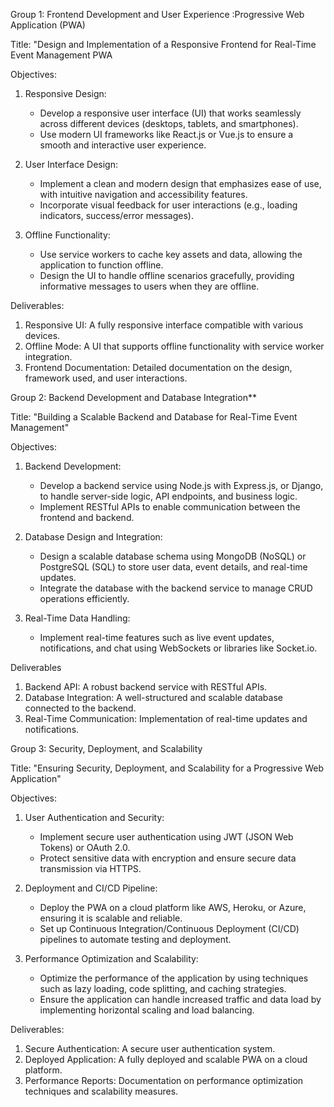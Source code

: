 
Group 1: Frontend Development and User Experience :Progressive Web Application (PWA)

Title: "Design and Implementation of a Responsive Frontend for Real-Time Event Management PWA

Objectives:
1. Responsive Design:
   - Develop a responsive user interface (UI) that works seamlessly across different devices (desktops, tablets, and smartphones).
   - Use modern UI frameworks like React.js or Vue.js to ensure a smooth and interactive user experience.

2. User Interface Design:
   - Implement a clean and modern design that emphasizes ease of use, with intuitive navigation and accessibility features.
   - Incorporate visual feedback for user interactions (e.g., loading indicators, success/error messages).

3. Offline Functionality:
   - Use service workers to cache key assets and data, allowing the application to function offline.
   - Design the UI to handle offline scenarios gracefully, providing informative messages to users when they are offline.

Deliverables:
1. Responsive UI: A fully responsive interface compatible with various devices.
2. Offline Mode: A UI that supports offline functionality with service worker integration.
3. Frontend Documentation: Detailed documentation on the design, framework used, and user interactions.

Group 2: Backend Development and Database Integration**

Title: "Building a Scalable Backend and Database for Real-Time Event Management"

Objectives:
1. Backend Development:
   - Develop a backend service using Node.js with Express.js, or Django, to handle server-side logic, API endpoints, and business logic.
   - Implement RESTful APIs to enable communication between the frontend and backend.

2. Database Design and Integration:
   - Design a scalable database schema using MongoDB (NoSQL) or PostgreSQL (SQL) to store user data, event details, and real-time updates.
   - Integrate the database with the backend service to manage CRUD operations efficiently.

3. Real-Time Data Handling:
   - Implement real-time features such as live event updates, notifications, and chat using WebSockets or libraries like Socket.io.

Deliverables
1. Backend API: A robust backend service with RESTful APIs.
2. Database Integration: A well-structured and scalable database connected to the backend.
3. Real-Time Communication: Implementation of real-time updates and notifications.


Group 3: Security, Deployment, and Scalability

Title: "Ensuring Security, Deployment, and Scalability for a Progressive Web Application"

Objectives:
1. User Authentication and Security:
   - Implement secure user authentication using JWT (JSON Web Tokens) or OAuth 2.0.
   - Protect sensitive data with encryption and ensure secure data transmission via HTTPS.

2. Deployment and CI/CD Pipeline:
   - Deploy the PWA on a cloud platform like AWS, Heroku, or Azure, ensuring it is scalable and reliable.
   - Set up Continuous Integration/Continuous Deployment (CI/CD) pipelines to automate testing and deployment.

3. Performance Optimization and Scalability:
   - Optimize the performance of the application by using techniques such as lazy loading, code splitting, and caching strategies.
   - Ensure the application can handle increased traffic and data load by implementing horizontal scaling and load balancing.

Deliverables:
1. Secure Authentication: A secure user authentication system.
2. Deployed Application: A fully deployed and scalable PWA on a cloud platform.
3. Performance Reports: Documentation on performance optimization techniques and scalability measures.

